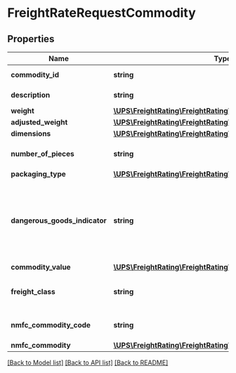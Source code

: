 # FreightRateRequestCommodity

## Properties
Name | Type | Description | Notes
------------ | ------------- | ------------- | -------------
**commodity_id** | **string** | Unique identifier for the commodity. | [optional] 
**description** | **string** | Description of the line item. | 
**weight** | [**\UPS\FreightRating\FreightRating\CommodityWeight**](CommodityWeight.md) |  | 
**adjusted_weight** | [**\UPS\FreightRating\FreightRating\CommodityAdjustedWeight**](CommodityAdjustedWeight.md) |  | [optional] 
**dimensions** | [**\UPS\FreightRating\FreightRating\CommodityDimensions**](CommodityDimensions.md) |  | [optional] 
**number_of_pieces** | **string** | Number of piece of the commodity in the handling unit. | 
**packaging_type** | [**\UPS\FreightRating\FreightRating\CommodityPackagingType**](CommodityPackagingType.md) |  | 
**dangerous_goods_indicator** | **string** | The presence of the tag DangerousGoodsIndicator indicates that the commodity is of type dangerous goods. Required for at least one commodity when the dangerous goods accessorial is passed. | [optional] 
**commodity_value** | [**\UPS\FreightRating\FreightRating\CommodityCommodityValue**](CommodityCommodityValue.md) |  | [optional] 
**freight_class** | **string** | Freight Classification.  Refer to Ground Freight Classes in the Appendix for valid values. | [optional] 
**nmfc_commodity_code** | **string** | National Motor Freight Classification Commodity code. | [optional] 
**nmfc_commodity** | [**\UPS\FreightRating\FreightRating\CommodityNMFCCommodity**](CommodityNMFCCommodity.md) |  | [optional] 

[[Back to Model list]](../../README.md#documentation-for-models) [[Back to API list]](../../README.md#documentation-for-api-endpoints) [[Back to README]](../../README.md)

